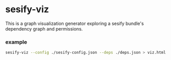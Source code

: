 # sesify-viz

This is a graph visualization generator exploring a sesify bundle's dependency graph and permissions.

### example

```bash
sesify-viz --config ./sesify-config.json --deps ./deps.json > viz.html
```
